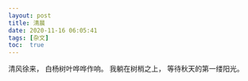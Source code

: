```yaml
---
layout: post
title: 清晨
date: 2020-11-16 06:05:41
tags: [杂文]
toc:  true
---
```


清风徐来，
白杨树叶哗哗作响。
我躺在树梢之上，
等待秋天的第一缕阳光。